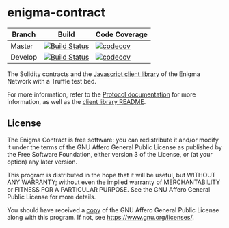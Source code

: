 # enigma-contract

| Branch | Build | Code Coverage | 
|--------|-------|---------------|
| Master | [![Build Status](https://travis-ci.com/enigmampc/enigma-contract-internal.svg?token=cNBBjbVVEGszuAJUokFT&branch=master)](https://travis-ci.com/enigmampc/enigma-contract-internal) | [![codecov](https://codecov.io/gh/enigmampc/enigma-contract-internal/branch/master/graph/badge.svg?token=mhsubU24ud)](https://codecov.io/gh/enigmampc/enigma-contract-internal) |
| Develop | [![Build Status](https://travis-ci.com/enigmampc/enigma-contract-internal.svg?token=cNBBjbVVEGszuAJUokFT&branch=develop)](https://travis-ci.com/enigmampc/enigma-contract-internal) | [![codecov](https://codecov.io/gh/enigmampc/enigma-contract-internal/branch/develop/graph/badge.svg?token=mhsubU24ud)](https://codecov.io/gh/enigmampc/enigma-contract-internal) |

The Solidity contracts and the [Javascript client library](enigma-js/) of the Enigma Network with a Truffle test bed. 

For more information, refer to the [Protocol documentation](https://enigma.co/protocol) for more information, as well as the [client library README](enigma-js/README.md).

## License

The Enigma Contract is free software: you can redistribute it and/or modify it under the terms of the GNU Affero General Public License as published by
the Free Software Foundation, either version 3 of the License, or (at your option) any later version.

This program is distributed in the hope that it will be useful, but WITHOUT ANY WARRANTY; without even the implied warranty of MERCHANTABILITY or FITNESS FOR A PARTICULAR PURPOSE.  See the GNU Affero General Public License for more details.

You should have received a [copy](LICENSE) of the GNU Affero General Public License along with this program.  If not, see <https://www.gnu.org/licenses/>.
